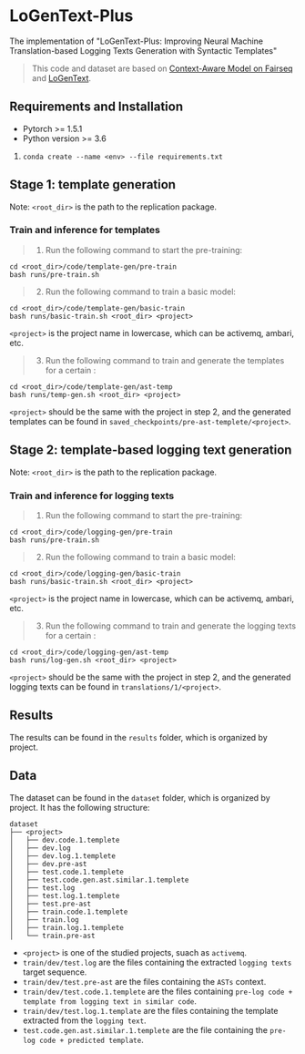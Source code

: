 # LoGenText-Plus

The implementation of "LoGenText-Plus: Improving Neural Machine Translation-based Logging Texts Generation with Syntactic Templates"

> This code and dataset are based on [Context-Aware Model on Fairseq](https://github.com/libeineu/Context-Aware) and [LoGenText](https://github.com/conf-202x/experimental-result).

## Requirements and Installation

* Pytorch  >= 1.5.1
* Python version >= 3.6

1. `conda create --name <env> --file requirements.txt`

## Stage 1: template generation


Note: `<root_dir>` is the path to the replication package.

### Train and inference for templates

> 1. Run the following command to start the pre-training: 
```
cd <root_dir>/code/template-gen/pre-train
bash runs/pre-train.sh
```


> 2. Run the following command to train a basic model: 
```
cd <root_dir>/code/template-gen/basic-train
bash runs/basic-train.sh <root_dir> <project>
```
`<project>` is the project name in lowercase, which can be activemq, ambari, etc. 

> 3. Run the following command to train and generate the templates for a certain <project>: 
```
cd <root_dir>/code/template-gen/ast-temp
bash runs/temp-gen.sh <root_dir> <project>
```
`<project>` should be the same with the project in step 2, and the generated templates can be found in `saved_checkpoints/pre-ast-templete/<project>`. 


## Stage 2: template-based logging text generation

Note: `<root_dir>` is the path to the replication package.

### Train and inference for logging texts

> 1. Run the following command to start the pre-training: 
```
cd <root_dir>/code/logging-gen/pre-train
bash runs/pre-train.sh
```

> 2. Run the following command to train a basic model: 
```
cd <root_dir>/code/logging-gen/basic-train
bash runs/basic-train.sh <root_dir> <project>
```
`<project>` is the project name in lowercase, which can be activemq, ambari, etc. 

> 3. Run the following command to train and generate the logging texts for a certain <project>: 
```
cd <root_dir>/code/logging-gen/ast-temp
bash runs/log-gen.sh <root_dir> <project>
```
`<project>` should be the same with the project in step 2, and the generated logging texts can be found in `translations/1/<project>`. 

## Results

The results can be found in the `results` folder, which is organized by project.

## Data

The dataset can be found in the `dataset` folder, which is organized by project. It has the following structure:
```
dataset
├── <project>
│   ├── dev.code.1.templete
│   ├── dev.log
│   ├── dev.log.1.templete
│   ├── dev.pre-ast
│   ├── test.code.1.templete
│   ├── test.code.gen.ast.similar.1.templete
│   ├── test.log
│   ├── test.log.1.templete
│   ├── test.pre-ast
│   ├── train.code.1.templete
│   ├── train.log
│   ├── train.log.1.templete
│   └── train.pre-ast
```
- `<project>` is one of the studied projects, suach as `activemq`.
- `train/dev/test.log` are the files containing the extracted `logging texts` target sequence.
- `train/dev/test.pre-ast` are the files containing the `ASTs` context.
- `train/dev/test.code.1.templete` are the files containing `pre-log code + template from logging text in similar code`.
- `train/dev/test.log.1.template` are the files containing the template extracted from the `logging text`.
- `test.code.gen.ast.similar.1.templete` are the file containing the `pre-log code + predicted template`.